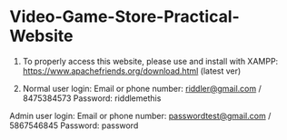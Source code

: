 # Video-Game-Store-Practical-Website

1. To properly access this website, please use and install with XAMPP: https://www.apachefriends.org/download.html (latest ver)

2. Normal user login:
Email or phone number: riddler@gmail.com / 8475384573
Password: riddlemethis

Admin user login:
Email or phone number: passwordtest@gmail.com / 5867546845
Password: password
